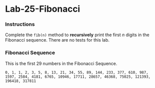 # Lab-25-Fibonacci

### Instructions ###

Complete the `fib(n)` method to **recursively** print the first *n* digits in the Fibonacci sequence.  There are no tests for this lab.

### Fibonacci Sequence ###

This is the first 29 numbers in the Fibonacci Sequence.

`0, 1, 1, 2, 3, 5, 8, 13, 21, 34, 55, 89, 144, 233, 377, 610, 987, 1597, 2584, 4181, 6765, 10946, 17711, 28657, 46368, 75025, 121393, 196418, 317811`